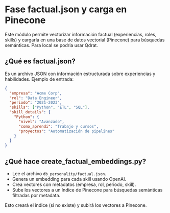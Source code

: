 # Fase factual.json y carga en Pinecone

Este módulo permite vectorizar información factual (experiencias, roles, skills) y cargarla en una base de datos vectorial (Pinecone) para búsquedas semánticas. Para local se podria usar Qdrat.

## ¿Qué es factual.json?

Es un archivo JSON con información estructurada sobre experiencias y habilidades. Ejemplo de entrada:

```json
{
  "empresa": "Acme Corp",
  "rol": "Data Engineer",
  "periodo": "2021-2023",
  "skills": ["Python", "ETL", "SQL"],
  "skill_details": {
    "Python": {
      "nivel": "Avanzado",
      "como_aprendi": "Trabajo y cursos",
      "proyectos": "Automatización de pipelines"
    }
  }
}
```

## ¿Qué hace create_factual_embeddings.py?

- Lee el archivo `db_personality/factual.json`.
- Genera un embedding para cada skill usando OpenAI.
- Crea vectores con metadatos (empresa, rol, periodo, skill).
- Sube los vectores a un índice de Pinecone para búsquedas semánticas filtradas por metadata.

Esto creará el índice (si no existe) y subirá los vectores a Pinecone. 